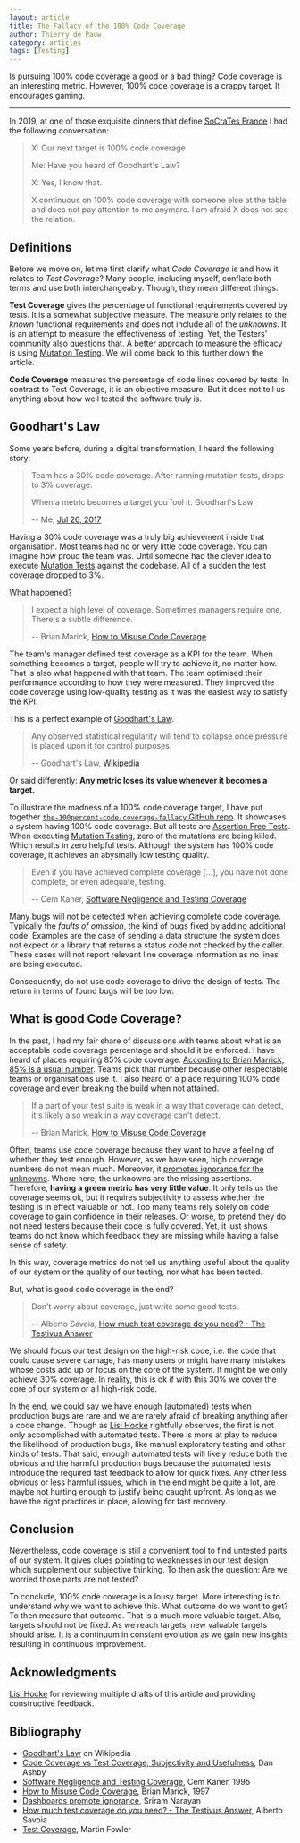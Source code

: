 ```yaml
---
layout: article
title: The Fallacy of the 100% Code Coverage
author: Thierry de Pauw
category: articles
tags: [Testing]
---
```


Is pursuing 100% code coverage a good or a bad thing? Code coverage is an interesting metric. However, 100% code coverage is a crappy target. It encourages gaming.

---

In 2019, at one of those exquisite dinners that define [SoCraTes France](https://socrates-fr.github.io/) I had the following conversation:

> X: Our next target is 100% code coverage
>
> Me: Have you heard of Goodhart's Law?
>
> X: Yes, I know that.
>
> X continuous on 100% code coverage with someone else at the table and does not pay attention to me anymore. I am afraid X does not see the relation.

## Definitions

Before we move on, let me first clarify what *Code Coverage* is and how it relates to *Test Coverage*? Many people, including myself, conflate both terms and use both interchangeably. Though, they mean different things.

**Test Coverage** gives the percentage of functional requirements covered by tests. It is a somewhat subjective measure. The measure only relates to the *known* functional requirements and does not include all of the *unknowns*. It is an attempt to measure the effectiveness of testing. Yet, the Testers' community also questions that. A better approach to measure the efficacy is using [Mutation Testing](https://en.wikipedia.org/wiki/Mutation_testing). We will come back to this further down the article.

**Code Coverage** measures the percentage of code lines covered by tests. In contrast to Test Coverage, it is an objective measure. But it does not tell us anything about how well tested the software truly is.

## Goodhart's Law

Some years before, during a digital transformation, I heard the following story:

> Team has a 30% code coverage. After running mutation tests, drops to 3% coverage.
>
> When a metric becomes a target you fool it. Goodhart's Law
>
> -- Me, [Jul 26, 2017](https://twitter.com/tdpauw/status/890112157450481664)

Having a 30% code coverage was a truly big achievement inside that organisation. Most teams had no or very little code coverage. You can imagine how proud the team was. Until someone had the clever idea to execute [Mutation Tests](https://en.wikipedia.org/wiki/Mutation_testing) against the codebase. All of a sudden the test coverage dropped to 3%.

What happened?

> I expect a high level of coverage. Sometimes managers require one. There's a subtle difference.
>
> -- Brian Marick, [How to Misuse Code Coverage](http://www.exampler.com/testing-com/writings/coverage.pdf)

The team's manager defined test coverage as a KPI for the team. When something becomes a target, people will try to achieve it, no matter how. That is also what happened with that team. The team optimised their performance according to how they were measured. They improved the code coverage using low-quality testing as it was the easiest way to satisfy the KPI.

This is a perfect example of [Goodhart's Law](https://en.wikipedia.org/wiki/Goodhart%27s_law).

> Any observed statistical regularity will tend to collapse once pressure is placed upon it for control purposes.
>
> -- Goodhart's Law, [Wikipedia](https://en.wikipedia.org/wiki/Goodhart%27s_law)

Or said differently: **Any metric loses its value whenever it becomes a target.**

To illustrate the madness of a 100% code coverage target, I have put together  [`the-100percent-code-coverage-fallacy` GitHub repo](https://github.com/thinkinglabs/the-100percent-code-coverage-fallacy). It showcases a system having 100% code coverage. But all tests are [Assertion Free Tests](https://martinfowler.com/bliki/AssertionFreeTesting.html). When executing [Mutation Testing](https://en.wikipedia.org/wiki/Mutation_testing), zero of the mutations are being killed. Which results in zero helpful tests. Although the system has 100% code coverage, it achieves an abysmally low testing quality.

> Even if you have achieved complete coverage [...], you have not done complete, or even adequate, testing.
>
> -- Cem Kaner, [Software Negligence and Testing Coverage](http://kaner.com/pdfs/negligence_and_testing_coverage.pdf)

Many bugs will not be detected when achieving complete code coverage. Typically the *faults of omission*, the kind of bugs fixed by adding additional code. Examples are the case of sending a data structure the system does not expect or a library that returns a status code not checked by the caller. These cases will not report relevant line coverage information as no lines are being executed.

Consequently, do not use code coverage to drive the design of tests. The return in terms of found bugs will be too low.

## What is good Code Coverage?

In the past, I had my fair share of discussions with teams about what is an acceptable code coverage percentage and should it be enforced. I have heard of places requiring 85% code coverage. [According to Brian Marrick, 85% is a usual number](http://www.exampler.com/testing-com/writings/coverage.pdf). Teams pick that number because other respectable teams or organisations use it. I also heard of a place requiring 100% code coverage and even breaking the build when not attained.

> If a part of your test suite is weak in a way that coverage can detect, it's likely also weak in a way coverage can't detect.
>
> -- Brian Marick, [How to Misuse Code Coverage](http://www.exampler.com/testing-com/writings/coverage.pdf)

Often, teams use code coverage because they want to have a feeling of whether they test enough. However, as we have seen, high coverage numbers do not mean much. Moreover, it [promotes ignorance for the unknowns](https://sriramnarayan.blogspot.com/2011/04/dashboards-promote-ignorance.html?m=0). Where here, the unknowns are the missing assertions. Therefore, **having a green metric has very little value**. It only tells us the coverage seems ok, but it requires subjectivity to assess whether the testing is in effect valuable or not. Too many teams rely solely on code coverage to gain confidence in their releases. Or worse, to pretend they do not need testers because their code is fully covered. Yet, it just shows teams do not know which feedback they are missing while having a false sense of safety.

In this way, coverage metrics do not tell us anything useful about the quality of our system or the quality of our testing, nor what has been tested.

But, what is good code coverage in the end?

> Don’t worry about coverage, just write some good tests.
>
> -- Alberto Savoia, [How much test coverage do you need? - The Testivus Answer](https://getpocket.com/read/154805457)

We should focus our test design on the high-risk code, i.e. the code that could cause severe damage, has many users or might have many mistakes whose costs add up or focus on the core of the system. It might be we only achieve 30% coverage. In reality, this is ok if with this 30% we cover the core of our system or all high-risk code.

In the end, we could say we have enough (automated) tests when production bugs are rare and we are rarely afraid of breaking anything after a code change. Though as [Lisi Hocke](https://twitter.com/lisihocke) rightfully observes, the first is not only accomplished with automated tests. There is more at play to reduce the likelihood of production bugs, like manual exploratory testing and other kinds of tests. That said, enough automated tests will likely reduce both the obvious and the harmful production bugs because the automated tests introduce the required fast feedback to allow for quick fixes. Any other less obvious or less harmful issues, which in the end might be quite a lot, are maybe not hurting enough to justify being caught upfront. As long as we have the right practices in place, allowing for fast recovery.

## Conclusion

Nevertheless, code coverage is still a convenient tool to find untested parts of our system. It gives clues pointing to weaknesses in our test design which supplement our subjective thinking. To then ask the question: Are we worried those parts are not tested?

To conclude, 100% code coverage is a lousy target. More interesting is to understand why we want to achieve this. What outcome do we want to get? To then measure that outcome. That is a much more valuable target. Also, targets should not be fixed. As we reach targets, new valuable targets should arise. It is a continuum in constant evolution as we gain new insights resulting in continuous improvement.

## Acknowledgments

[Lisi Hocke](https://twitter.com/lisihocke) for reviewing multiple drafts of this article and providing constructive feedback.

## Bibliography

- [Goodhart's Law](https://en.wikipedia.org/wiki/Goodhart%27s_law) on Wikipedia
- [Code Coverage vs Test Coverage; Subjectivity and Usefulness](https://danashby.co.uk/2019/02/14/code-coverage-vs-test-coverage/), Dan Ashby
- [Software Negligence and Testing Coverage](http://kaner.com/pdfs/negligence_and_testing_coverage.pdf), Cem Kaner, 1995
- [How to Misuse Code Coverage](http://www.exampler.com/testing-com/writings/coverage.pdf), Brian Marick, 1997
- [Dashboards promote ignorance](https://sriramnarayan.blogspot.com/2011/04/dashboards-promote-ignorance.html?m=0), Sriram Narayan
- [How much test coverage do you need? - The Testivus Answer](https://developertesting.com/archives/month200705/20070504-000425.html), Alberto Savoia
- [Test Coverage](https://martinfowler.com/bliki/TestCoverage.html), Martin Fowler
